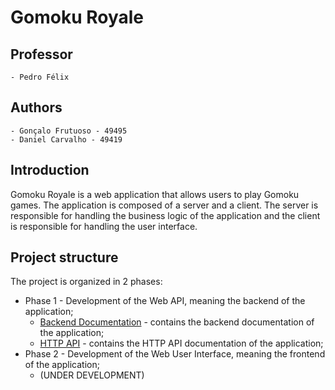 # Gomoku Royale

## Professor

```
- Pedro Félix
```

## Authors

```
- Gonçalo Frutuoso - 49495
- Daniel Carvalho - 49419
```

## Introduction

Gomoku Royale is a web application that allows users to play Gomoku games. The application is composed of a server and a client. The server is responsible for handling the business logic of the application and the client is responsible for handling the user interface.

## Project structure

The project is organized in 2 phases:

- Phase 1 - Development of the Web API, meaning the backend of the application;
  - [Backend Documentation](../2023-daw-leic51d-02/docs/Gomoku-Backend-Doc.md) - contains the backend documentation of the application;
  - [HTTP API](../2023-daw-leic51d-02/docs/API_DOC.md) - contains the HTTP API documentation of the application;
- Phase 2 - Development of the Web User Interface, meaning the frontend of the application;
  - (UNDER DEVELOPMENT)